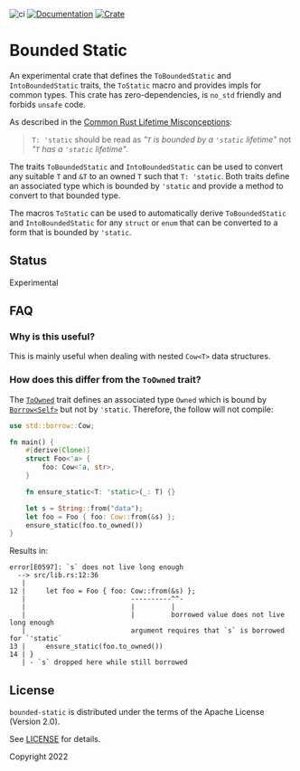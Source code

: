 ![ci](https://github.com/fujiapple852/bounded_static/actions/workflows/ci.yml/badge.svg)
[![Documentation](https://docs.rs/bounded-static-derive/badge.svg)](https://docs.rs/bounded-static-derive)
[![Crate](https://img.shields.io/crates/v/bounded-static-derive.svg)](https://crates.io/crates/bounded-static-derive)

# Bounded Static
An experimental crate that defines the `ToBoundedStatic` and `IntoBoundedStatic` traits, the `ToStatic` macro and 
provides impls for common types.  This crate has zero-dependencies, is `no_std` friendly and forbids `unsafe` code.

As described in
the [Common Rust Lifetime Misconceptions](https://github.com/pretzelhammer/rust-blog/blob/master/posts/common-rust-lifetime-misconceptions.md#2-if-t-static-then-t-must-be-valid-for-the-entire-program):

> `T: 'static` should be read as _"`T` is bounded by a `'static` lifetime"_ not _"`T` has a `'static` lifetime"_.

The traits `ToBoundedStatic` and `IntoBoundedStatic` can be used to convert any suitable `T` and `&T` to an
owned `T` such that `T: 'static`.  Both traits define an associated type which is bounded by `'static` and provide a 
method to convert to that bounded type.

The macros `ToStatic` can be used to automatically derive `ToBoundedStatic` and `IntoBoundedStatic` for any `struct` 
or `enum` that can be converted to a form that is bounded by `'static`.

## Status

Experimental

## FAQ

### Why is this useful?

This is mainly useful when dealing with nested `Cow<T>` data structures.

### How does this differ from the `ToOwned` trait?

The [`ToOwned`](https://doc.rust-lang.org/std/borrow/trait.ToOwned.html) trait defines an associated type `Owned` which
is bound by [`Borrow<Self>`](https://doc.rust-lang.org/std/borrow/trait.Borrow.html) but not by `'static`.  Therefore,
the follow will not compile:

```rust
use std::borrow::Cow;

fn main() {
    #[derive(Clone)]
    struct Foo<'a> {
        foo: Cow<'a, str>,
    }

    fn ensure_static<T: 'static>(_: T) {}

    let s = String::from("data");
    let foo = Foo { foo: Cow::from(&s) };
    ensure_static(foo.to_owned())
}
```

Results in:

```
error[E0597]: `s` does not live long enough
  --> src/lib.rs:12:36
   |
12 |     let foo = Foo { foo: Cow::from(&s) };
   |                          ----------^^-
   |                          |         |
   |                          |         borrowed value does not live long enough
   |                          argument requires that `s` is borrowed for `'static`
13 |     ensure_static(foo.to_owned())
14 | }
   | - `s` dropped here while still borrowed
```

## License

`bounded-static` is distributed under the terms of the Apache License (Version 2.0).

See [LICENSE](LICENSE) for details.

Copyright 2022